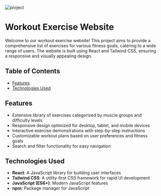 
![project](https://github.com/user-attachments/assets/220cbeec-e078-44fb-9164-808d7fa68c86)

# Workout Exercise Website

Welcome to our workout exercise website! This project aims to provide a comprehensive list of exercises for various fitness goals, catering to a wide range of users. The website is built using React and Tailwind CSS, ensuring a responsive and visually appealing design.

## Table of Contents

- [Features](#features)
- [Technologies Used](#technologies-used)

## Features

- Extensive library of exercises categorized by muscle groups and difficulty levels
- Responsive design optimized for desktop, tablet, and mobile devices
- Interactive exercise demonstrations with step-by-step instructions
- Customizable workout plans based on user preferences and fitness goals
- Search and filter functionality for easy navigation

## Technologies Used

- **React**: A JavaScript library for building user interfaces
- **Tailwind CSS**: A utility-first CSS framework for rapid UI development
- **JavaScript (ES6+)**: Modern JavaScript features
- **npm**: Package manager for JavaScript
